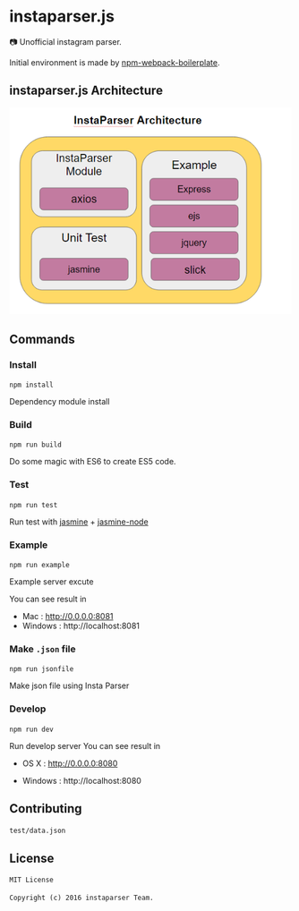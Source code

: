 # instaparser.js
:camera: Unofficial instagram parser.

Initial environment is made by [npm-webpack-boilerplate](https://github.com/JeffGuKang/npm-webpack-boilerplate).

## instaparser.js Architecture
![instaparser.js Architecture](/images/architecture.png)

## Commands
### Install
`npm install`

Dependency module install

### Build
`npm run build`

Do some magic with ES6 to create ES5 code.
### Test
`npm run test`

Run test with [jasmine](http://jasmine.github.io/2.5/introduction.html) + [jasmine-node](https://github.com/mhevery/jasmine-node)

### Example
`npm run example`

Example server excute

You can see result in
*  Mac : http://0.0.0.0:8081
*  Windows : http://localhost:8081

### Make `.json` file
`npm run jsonfile`

Make json file using Insta Parser

### Develop
`npm run dev`

Run develop server
You can see result in

* OS X : http://0.0.0.0:8080

* Windows : http://localhost:8080

## Contributing
`test/data.json`

## License
```
MIT License

Copyright (c) 2016 instaparser Team.
```
